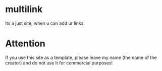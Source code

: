 # multilink
Its a just site, when u can add ur links.

# Attention
If you use this site as a template, please leave my name (the name of the creator) and do not use it for commercial purposes!
